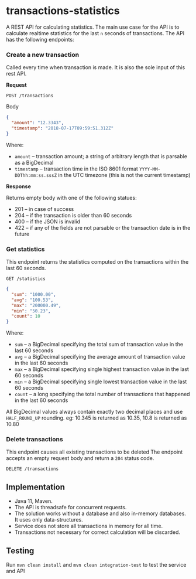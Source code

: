 # transactions-statistics

A REST API for calculating statistics. The main use case for the API is to calculate realtime statistics for the
last `n` seconds of transactions. The API has the following endpoints:

### Create a new transaction

Called every time when transaction is made. It is also the sole input of this rest API.

**Request**

`POST /transactions`

Body

```json
{
  "amount": "12.3343",
  "timestamp": "2018-07-17T09:59:51.312Z"
}
```

Where:

- `amount` – transaction amount; a string of arbitrary length that is parsable as a BigDecimal
- `timestamp` – transaction time in the ISO 8601 format
  `YYYY-MM-DDThh:mm:ss.sssZ` in the UTC timezone (this is not the current timestamp)

**Response**

Returns empty body with one of the following statues:

- 201 – in case of success
- 204 – if the transaction is older than 60 seconds
- 400 – if the JSON is invalid
- 422 – if any of the fields are not parsable or the transaction date is in the future

### Get statistics

This endpoint returns the statistics computed on the transactions within the last 60 seconds.

`GET /statistics`

```json
{
  "sum": "1000.00",
  "avg": "100.53",
  "max": "200000.49",
  "min": "50.23",
  "count": 10
}
```

Where:

- `sum` – a BigDecimal specifying the total sum of transaction value in the last 60 seconds
- `avg` – a BigDecimal specifying the average amount of transaction value in the last 60 seconds
- `max` – a BigDecimal specifying single highest transaction value in the last 60 seconds
- `min` – a BigDecimal specifying single lowest transaction value in the last 60 seconds
- `count` – a long specifying the total number of transactions that happened in the last 60 seconds

All BigDecimal values always contain exactly two decimal places and use
`HALF_ROUND_UP` rounding. eg: 10.345 is returned as 10.35, 10.8 is returned as 10.80

### Delete transactions

This endpoint causes all existing transactions to be deleted The endpoint accepts an empty request body and return
a `204` status code.

`DELETE /transactions` 

## Implementation
- Java 11, Maven.
- The API is threadsafe for concurrent requests.
- The solution works without a database and also in-memory
  databases. It uses only data-structures.
- Service does not store all transactions in memory for all time.
- Transactions not necessary for correct calculation will be discarded.

## Testing

Run `mvn clean install` and `mvn clean integration-test` to test the service and API
